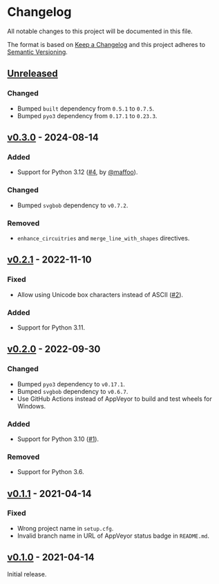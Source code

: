# Changelog
All notable changes to this project will be documented in this file.

The format is based on [Keep a Changelog](http://keepachangelog.com/en/1.0.0/)
and this project adheres to [Semantic Versioning](http://semver.org/spec/v2.0.0.html).


## [Unreleased]
[Unreleased]: https://github.com/althonos/sphinxcontrib-svgbob/compare/v0.3.0...HEAD

### Changed
- Bumped `built` dependency from `0.5.1` to `0.7.5`.
- Bumped `pyo3` dependency from `0.17.1` to `0.23.3`.

## [v0.3.0] - 2024-08-14
[v0.3.0]: https://github.com/althonos/sphinxcontrib-svgbob/compare/v0.2.1...v0.3.0

### Added
- Support for Python 3.12 ([#4](https://github.com/sphinx-contrib/svgbob/issues/4), by [@maffoo](https://github.com/maffoo)).

### Changed
- Bumped `svgbob` dependency to `v0.7.2`.

### Removed
- `enhance_circuitries` and `merge_line_with_shapes` directives.


## [v0.2.1] - 2022-11-10
[v0.2.1]: https://github.com/althonos/sphinxcontrib-svgbob/compare/v0.2.0...v0.2.1

### Fixed
- Allow using Unicode box characters instead of ASCII ([#2](https://github.com/sphinx-contrib/svgbob/issues/2)).

### Added 
- Support for Python 3.11.


## [v0.2.0] - 2022-09-30
[v0.2.0]: https://github.com/althonos/sphinxcontrib-svgbob/compare/v0.1.1...v0.2.0

### Changed
- Bumped `pyo3` dependency to `v0.17.1`.
- Bumped `svgbob` dependency to `v0.6.7`.
- Use GitHub Actions instead of AppVeyor to build and test wheels for Windows.

### Added
- Support for Python 3.10 ([#1](https://github.com/sphinx-contrib/svgbob/issues/1)).

### Removed
- Support for Python 3.6.


## [v0.1.1] - 2021-04-14
[v0.1.1]: https://github.com/althonos/sphinxcontrib-svgbob/compare/v0.1.0...v0.1.1

### Fixed
- Wrong project name in `setup.cfg`.
- Invalid branch name in URL of AppVeyor status badge in `README.md`.


## [v0.1.0] - 2021-04-14
[v0.1.0]: https://github.com/althonos/sphinxcontrib-svgbob/compare/a46aa6e...v0.1.0

Initial release.
